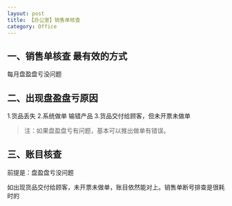```yaml
---
layout: post
title: 【办公室】销售单核查
category: Office
---
```




## 一、销售单核查 最有效的方式

每月盘盈盘亏没问题


## 二、出现盘盈盘亏原因
1.货品丢失
2.系统做单 输错产品
3.货品交付给顾客，但未开票未做单

>注：如果盘盈盘亏有问题，基本可以推出做单有错误。


## 三、账目核查

前提是：盘盈盘亏没问题

如出现货品交付给顾客，未开票未做单，账目依然能对上。销售单断号排查是很耗时的

